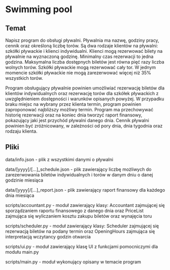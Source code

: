# Swimming pool

## Temat
Napisz program do obsługi pływalni. Pływalnia ma nazwę, godziny pracy, cennik oraz określoną liczbę torów. Są dwa rodzaje klientów na pływalni: szkółki pływackie i klienci indywidualni. Klienci mogą rezerwować bilety na pływalnie na wyznaczoną godzinę. Minimalny czas rezerwacji to jedna godzina. Maksymalna liczba dostępnych biletów jest równa pięć razy liczba wolnych torów. Szkółki pływackie mogą rezerwować cały tor. W jednym momencie szkółki pływackie nie mogą zarezerwować więcej niż 35% wszystkich torów.

Program obsługujący pływalnie powinien umożliwiać rezerwację biletów dla klientów indywidualnych oraz rezerwację torów dla szkółek pływackich z uwzględnieniem dostępności i warunków opisanych powyżej. W przypadku braku miejsc na wybrany przez klienta termin, program powinien zaproponować najbliższy możliwy termin. Program ma przechowywać historię rezerwacji oraz na koniec dnia tworzyć raport finansowy, pokazujący jaki jest przychód pływalni danego dnia. Cennik pływalni powinien być zróżnicowany, w zależności od pory dnia, dnia tygodnia oraz rodzaju klienta.

## Pliki
data/info.json - plik z wszystkimi danymi o pływalni

data/[yyyy]/[...]_schedule.json - plik zawierający liczbę możliwych do zarezerwowania biletów indywidualnych i torów w danym dniu o danej godzinie miesiąca

data/[yyyy]/[...]_report.json - plik zawierający raport finansowy dla każdego dnia miesiąca

scripts/accountant.py - moduł zawierający klasy: Accountant zajmującej się sporządzaniem raportu finansowego z danego dnia oraz PriceList zajmująca się wyliczaniem kosztu zakupu biletów oraz wynajęcia toru

scripts/scheduler.py - moduł zawierający klasy: Scheduler zajmującej się rezerwacją biletów na podany termin oraz OpeningHours zajmująca się interpretacją wczytancy godzin otwarcia

scripts/ui.py - moduł zawierający klasę UI z funkcjami pomocniczymi dla modułu main.py

scripts/main.py - moduł wykonujący opisany w temacie program
